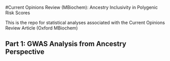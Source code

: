 #Current Opinions Review (MBiochem): Ancestry Inclusivity in Polygenic Risk Scores

This is the repo for statistical analyses associated with the Current Opinions Review Article (Oxford MBiochem)

## Part 1: GWAS Analysis from Ancestry Perspective
